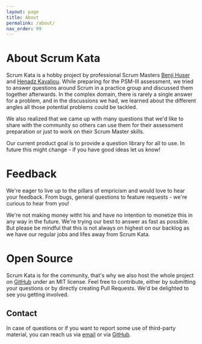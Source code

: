 ```yaml
---
layout: page
title: About
permalink: /about/
nav_order: 99
---
```


# About Scrum Kata
Scrum Kata is a hobby project by professional Scrum Masters [Benji Huser](https://github.com/huserben) and [Henadz Kavaliou](https://github.com/henadzkavaliou).
While preparing for the PSM-III assessment, we tried to answer questions around Scrum in a practice group and discussed them together afterwards.
In the complex domain, there is rarely a single answer for a problem, and in the discussions we had, we learned about the different angles all those potential problems could be tackled.

We also realized that we came up with many questions that we'd like to share with the community so others can use them for their assessment preparation or just to work on their Scrum Master skills.

Our current product goal is to provide a question library for all to use. In future this might change - if you have good ideas let us know!

# Feedback
We're eager to live up to the pillars of empricism and would love to hear your feedback. From bugs, general questions to feature requests - we're curious to hear from you!

We're not making money witht his and have no intention to monetize this in any way in the future. We're trying our best to answer as fast as possible. But please be mindful that this is not always on highest on our backlog as we have our regular jobs and lifes away from Scrum Kata.

# Open Source
Scrum Kata is for the community, that's why we also host the whole project on [GitHub](https://github.com/huserben/scrum-kata) under an MIT license.
Feel free to contribute, either by submitting your questions or by directly creating Pull Requests. We'd be delighted to see you getting involved.

## Contact
In case of questions or if you want to report some use of third-party material, you can reach us via [email](mailto:scrumkata@gmail.com) or via [GitHub](https://github.com/huserben/scrum-kata/issues).